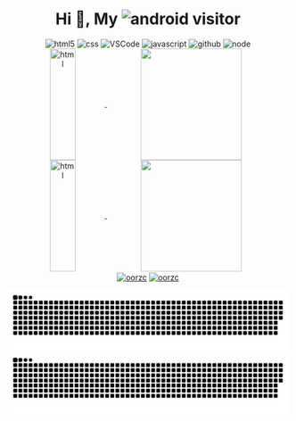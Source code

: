 <h1 align="center">Hi 👋, My <img src="https://profile-counter.glitch.me/oorzc/count.svg" alt="android" width="300" height="40"/> visitor </h1>
<!-- Gif -->
<div align="center">
  <img alt="html5" src="https://media.giphy.com/media/XAxylRMCdpbEWUAvr8/giphy.gif" width="100" title="html">
  <img alt="css" src="https://media.giphy.com/media/fsEaZldNC8A1PJ3mwp/giphy.gif" width="100" title="css">
  <img alt="VSCode" src="https://i.giphy.com/media/IdyAQJVN2kVPNUrojM/200.webp" width="100" title="vscode">
  <img alt="javascript" src="https://media3.giphy.com/media/ln7z2eWriiQAllfVcn/200w.webp" width="100" title="javascript">
  <img alt="github" src="https://i.giphy.com/media/KzJkzjggfGN5Py6nkT/200.webp" width="100" title="github">
  <img alt="node" src="https://media.giphy.com/media/kdFc8fubgS31b8DsVu/giphy.gif" width="85" title="node">
</div>


<div align="center">
<a href="#gh-light-mode-only">
  <img align="center" src="https://github-readme-stats.vercel.app/api/top-langs?username=oorzc&layout=compact" width="30%" height="200" title="html">
  <img align="center" src="https://github-readme-stats.vercel.app/api?username=oorzc&show_icons=true&count_private=true&rank_icon=github" width="60%" height="200"/>
</a>
</div>

<div align="center">
<a href="#gh-dark-mode-only">
  <img align="center" src="https://github-readme-stats.vercel.app/api/top-langs?username=oorzc&theme=algolia&hide_border=true&layout=compact" width="30%" height="200" title="html">
  <img align="center" src="https://github-readme-stats.vercel.app/api?username=oorzc&show_icons=true&count_private=true&theme=algolia&hide_border=true&rank_icon=github" width="60%" height="200"/>
</a>
</div>

<div align="center">
<a href="#gh-light-mode-only"><img align="center" src="https://github-readme-streak-stats.herokuapp.com/?user=oorzc" alt="oorzc" /></a>
<a href="#gh-dark-mode-only"><img align="center" src="https://github-readme-streak-stats.herokuapp.com/?user=oorzc&theme=algolia&hide_border=true" alt="oorzc" /></a>
</div>

![GitHub Snake Light](https://raw.githubusercontent.com/zxbing0066/zxbing0066/output/github-contribution-grid-snake.svg#gh-light-mode-only)
![GitHub Snake Dark](https://raw.githubusercontent.com/zxbing0066/zxbing0066/output/github-contribution-grid-snake-dark.svg#gh-dark-mode-only)


